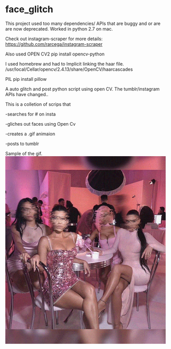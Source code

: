 # face_glitch
This project used too many dependencies/ APIs that are buggy and or are are now deprecated.
Worked in python 2.7 on mac.

Check out instagram-scraper for more details:
https://github.com/rarcega/instagram-scraper

Also used OPEN CV2
pip install opencv-python

I used homebrew and had to Implicit linking the haar file. 
/usr/local/Cellar/opencv/2.4.13/share/OpenCV/haarcascades

PIL
pip install  pillow


A auto glitch and post python script using open CV. The tumblr/instagram APIs have changed.. 

This is a colletion of scrips that

-searches for # on insta

-gliches out faces using Open Cv

-creates a .gif animaion

-posts to tumblr


Sample of the gif.
![](https://github.com/MikeBeradino/face_glitch/blob/master/gifs/insta1.gif)
